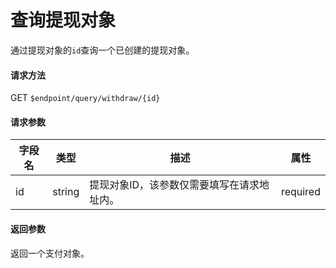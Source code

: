 # 查询提现对象

通过提现对象的`id`查询一个已创建的提现对象。

#### 请求方法

GET `$endpoint/query/withdraw/{id}`

#### 请求参数

| 字段名    | 类型   | 描述                                        | 属性     |
| --------- | ------ | ------------------------------------------- | -------- |
| id        | string | 提现对象ID，该参数仅需要填写在请求地址内。  | required |
#### 返回参数

返回一个支付对象。
